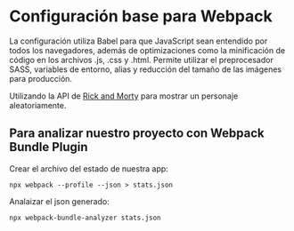 # Configuración base para Webpack

La configuración utiliza Babel para que JavaScript sean entendido por todos los navegadores, además de optimizaciones como la minificación de código en los archivos .js, .css y .html. Permite utilizar el preprocesador SASS, variables de entorno, alias y reducción del tamaño de las imágenes para producción.

Utilizando la API de [Rick and Morty](https://rickandmortyapi.com/) para mostrar un personaje aleatoriamente.

## Para analizar nuestro proyecto con Webpack Bundle Plugin

Crear el archivo del estado de nuestra app:

```
npx webpack --profile --json > stats.json
```

Analaizar el json generado:

```
npx webpack-bundle-analyzer stats.json
```
